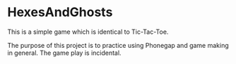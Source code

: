 # HexesAndGhosts

This is a simple game which is identical to Tic-Tac-Toe.

The purpose of this project is to practice using Phonegap and game making
in general. The game play is incidental.
